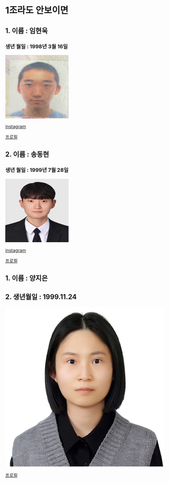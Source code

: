 # 1조라도 안보이면
## 1. 이름 : 임현욱  
### 생년 월일 : 1998년 3월 16일  
<img src="KakaoTalk_20240104_112423360.jpg" width="200" height= "200">

[instagram](https://www.instagram.com/gusdnr2222)

[프로필](5page/readme32.md) 

## 2. 이름 : 송동현
### 생년 월일 : 1999년 7월 28일
<img src="3page/picture1.jpg" width="200" height= "200">

[instagram](https://www.instagram.com/songdong_99?igsh=Ymt1ZTF4ZXA2ZHE0)

[프로필](3page/dh.md)


## 1. 이름 : 양지은 
## 2. 생년월일 : 1999.11.24 
![Alt text](<비자 사진 - 복사본.jpg>)

[프로필](2page/jieun.md)

